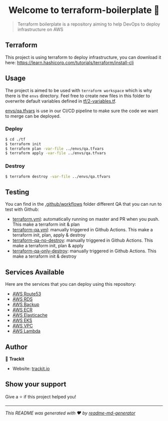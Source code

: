 <h1 style="text-align: center">Welcome to terraform-boilerplate 👋</h1>
<p>
</p>

> Terraform boilerplate is a repository aiming to help DevOps to deploy infrastructure on AWS

## Terraform

This project is using terraform to deploy infrastructure, you can download it here: https://learn.hashicorp.com/tutorials/terraform/install-cli

## Usage

The project is aimed to be used with `terraform workspace` which is why there is the `envs` directory. Feel free to create new files in this folder to overwrite default variables defined in [tf/2-variables.tf](./tf/2-variables.tf). 



[envs/qa.tfvars](./envs/qa.tfvars) is use in our CI/CD pipeline to make sure the code we want to merge can be deployed.



### Deploy

```sh
$ cd ./tf
$ terraform init
$ terraform plan -var-file ../envs/qa.tfvars
$ terraform apply -var-file ../envs/qa.tfvars
```



### Destroy

```sh
$ terraform destroy -var-file ../envs/qa.tfvars
```

## Testing

You can find in the [.github/workflows](./.github/workflows) folder different QA that you can run to test with Github:
- [terraform.yml](./.github/workflows/terraform.yml): automatically running on master and PR when you push. This make a terraform init & plan
- [terraform-qa.yml](./.github/workflows/terraform-qa.yml): manually triggered in Github Actions. This make a terraform init, plan, apply & destroy
- [terraform-qa-no-destroy](./.github/workflows/terraform-qa-no-destroy.yml): manually triggered in Github Actions. This make a terraform init, plan & apply
- [terraform-qa-only-destroy](./.github/workflows/terraform-qa-only-destroy.yml): manually triggered in Github Actions. This make a terraform init & destroy

## Services Available

Here are the services that you can deploy using this repository:
- [AWS Route53](./tf/route53.tf)
- [AWS RDS](./tf/rds.tf)
- [AWS Backup](./tf/backup.tf)
- [AWS ECR](./tf/ecr.tf)
- [AWS Elasticache](./tf/elasticache.tf)
- [AWS EKS](./tf/eks.tf)
- [AWS VPC](./tf/vpc.tf)
- [AWS Lambda](./tf/lambda.tf)

## Author

👤 **Trackit**

* Website: [trackit.io](www.trackit.io)

## Show your support

Give a ⭐️ if this project helped you!

***
_This README was generated with ❤️ by [readme-md-generator](https://github.com/kefranabg/readme-md-generator)_